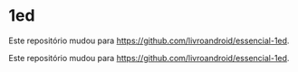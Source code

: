 # 1ed
Este repositório mudou para https://github.com/livroandroid/essencial-1ed.

Este repositório mudou para
https://github.com/livroandroid/essencial-1ed.
